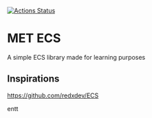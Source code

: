 [![Actions Status](https://github.com/guillaume-haerinck/met-ecs/workflows/C%2B%2B%20CI/badge.svg)](https://github.com/guillaume-haerinck/met-ecs/actions)

# MET ECS

A simple ECS library made for learning purposes

## Inspirations

https://github.com/redxdev/ECS

entt
